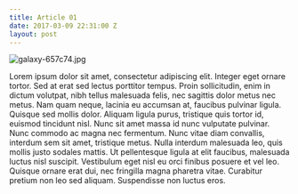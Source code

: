 ```yaml
---
title: Article 01
date: 2017-03-09 22:31:00 Z
layout: post
---
```


![galaxy-657c74.jpg](/uploads/galaxy-657c74.jpg)

Lorem ipsum dolor sit amet, consectetur adipiscing elit. Integer eget ornare tortor. Sed at erat sed lectus porttitor tempus. Proin sollicitudin, enim in dictum volutpat, nibh tellus malesuada felis, nec sagittis dolor metus nec metus. Nam quam neque, lacinia eu accumsan at, faucibus pulvinar ligula. Quisque sed mollis dolor. Aliquam ligula purus, tristique quis tortor id, euismod tincidunt nisl. Nunc sit amet massa id nunc vulputate pulvinar. Nunc commodo ac magna nec fermentum. Nunc vitae diam convallis, interdum sem sit amet, tristique metus. Nulla interdum malesuada leo, quis mollis justo sodales mattis. Ut pellentesque ligula at elit faucibus, malesuada luctus nisl suscipit. Vestibulum eget nisl eu orci finibus posuere et vel leo. Quisque ornare erat dui, nec fringilla magna pharetra vitae. Curabitur pretium non leo sed aliquam. Suspendisse non luctus eros. 